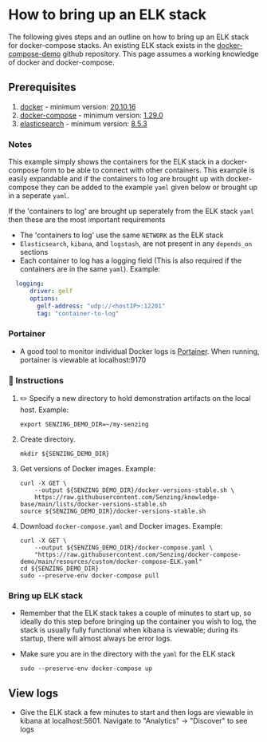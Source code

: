 # How to bring up an ELK stack

The following gives steps and an outline on how to bring up an ELK stack for docker-compose stacks.
An existing ELK stack exists in the [docker-compose-demo](https://github.com/senzing-garage/docker-compose-demo/blob/main/resources/postgresql/docker-compose-rabbitmq-postgresql-with-ELK.yaml)
github repository. This page assumes a working knowledge of docker and docker-compose.

## Prerequisites
1. [docker](https://github.com/senzing-garage/knowledge-base/blob/main/HOWTO/install-docker.md) - minimum version: [20.10.16](https://docs.docker.com/engine/release-notes/#201016)
2. [docker-compose](https://github.com/senzing-garage/knowledge-base/blob/main/HOWTO/install-docker-compose.md) - minimum version: [1.29.0](https://docs.docker.com/compose/release-notes/#1290)
3. [elasticsearch](https://www.elastic.co/guide/en/elasticsearch/reference/current/install-elasticsearch.html) - minimum version: [8.5.3](https://www.elastic.co/guide/en/elasticsearch/reference/current/release-highlights.html)


### Notes
This example simply shows the containers for the ELK stack in a docker-compose form to be able to connect
with other containers. This example is easily expandable and if the containers to log are brought up with
docker-compose they can be added to the example `yaml` given below or brought up in a seperate `yaml`.

If the 'containers to log' are brought up seperately from the ELK stack `yaml` then these are the most
important requirements

- The 'containers to log' use the same `NETWORK` as the ELK stack
- `Elasticsearch`, `kibana`, and `logstash`, are not present in any `depends_on` sections
- Each container to log has a logging field (This is also required if the containers are in the same `yaml`). Example:
``` yaml
  logging:
      driver: gelf
      options:
        gelf-address: "udp://<hostIP>:12201"
        tag: "container-to-log"
```

### Portainer
- A good tool to monitor individual Docker logs is [Portainer](https://github.com/senzing-garage/knowledge-base/blob/main/WHATIS/portainer.md). When running, portainer is viewable at localhost:9170


### 📘 Instructions

1. :pencil2: Specify a new directory to hold demonstration artifacts on the local host.
   Example:

    ```console
    export SENZING_DEMO_DIR=~/my-senzing

    ```

1. Create directory.

    ```console
    mkdir ${SENZING_DEMO_DIR}

    ```

1. Get versions of Docker images.
   Example:

    ```console
    curl -X GET \
        --output ${SENZING_DEMO_DIR}/docker-versions-stable.sh \
        https://raw.githubusercontent.com/Senzing/knowledge-base/main/lists/docker-versions-stable.sh
    source ${SENZING_DEMO_DIR}/docker-versions-stable.sh

    ```

1. Download `docker-compose.yaml` and Docker images.
   Example:

    ```console
    curl -X GET \
        --output ${SENZING_DEMO_DIR}/docker-compose.yaml \
        "https://raw.githubusercontent.com/Senzing/docker-compose-demo/main/resources/custom/docker-compose-ELK.yaml"
    cd ${SENZING_DEMO_DIR}
    sudo --preserve-env docker-compose pull

    ```


### Bring up ELK stack
- Remember that the ELK stack takes a couple of minutes to start up, so ideally do this step before
bringing up the container you wish to log, the stack is usually fully functional when kibana is viewable;
during its startup, there will almost always be error logs.
- Make sure you are in the directory with the `yaml` for the ELK stack

    ```console
    sudo --preserve-env docker-compose up

    ```

## View logs
- Give the ELK stack a few minutes to start and then logs are viewable in kibana at localhost:5601.
Navigate to "Analytics" -> "Discover" to see logs
